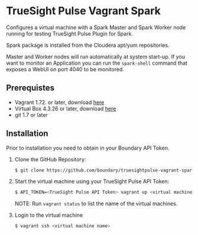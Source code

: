 # TrueSight Pulse Vagrant Spark

Configures a virtual machine with a Spark Master and Spark Worker node running for testing TrueSight Pulse Plugin for Spark.

Spark package is installed from the Cloudera apt/yum repositories.

Master and Worker nodes will run automatically at system start-up. If you want to monitor an Application you can run the `spark-shell` command that exposes a WebUI on port 4040 to be monitored.

## Prerequistes

- Vagrant 1.72. or later, download [here](https://www.vagrantup.com/downloads.html)
- Virtual Box 4.3.26 or later, download [here](https://www.virtualbox.org/wiki/Downloads)
- git 1.7 or later

## Installation

Prior to installation you need to obtain in your Boundary API Token.

1. Clone the GitHub Repository:
   ```bash
   $ git clone https://github.com/boundary/truesightpulse-vagrant-spark
   ```

2. Start the virtual machine using your TrueSight Pulse API Token:
   ```bash
   $ API_TOKEN=<TrueSight Pulse API Token> vagrant up <virtual machine name>
   ```
   NOTE: Run `vagrant status` to list the name of the virtual machines.

3. Login to the virtual machine
   ```bash
   $ vagrant ssh <virtual machine name>
   ```

